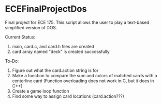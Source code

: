# ECEFinalProjectDos
Final project for ECE 175. This script allows the user to play a text-based simplified version of DOS.

Current Status:
1. main, card.c, and card.h files are created
2. card array named "deck" is created successfully

To-Do:
1. Figure out what the card.action string is for
2. Make a function to compare the sum and colors of matched cards with a centerline card (Function overloading does not work in C, but it does in C++)
3. Create a game loop function
4. Find some way to assign card locations (card.action???)
